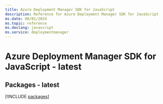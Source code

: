 ```yaml
---
title: Azure Deployment Manager SDK for JavaScript
description: Reference for Azure Deployment Manager SDK for JavaScript
ms.date: 08/01/2024
ms.topic: reference
ms.devlang: javascript
ms.service: deploymentmanager
---
```

# Azure Deployment Manager SDK for JavaScript - latest
## Packages - latest
[!INCLUDE [packages](deployment-manager-index.md)]